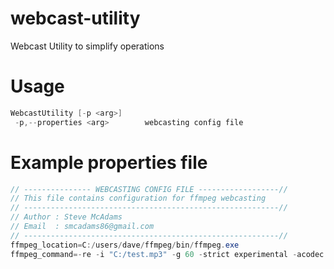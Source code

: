 webcast-utility
===============

Webcast Utility to simplify operations

Usage
==========
``` java
WebcastUtility [-p <arg>]
 -p,--properties <arg>        webcasting config file
```



Example properties file
==========
``` java
// --------------- WEBCASTING CONFIG FILE ------------------//
// This file contains configuration for ffmpeg webcasting
// ---------------------------------------------------------//
// Author : Steve McAdams
// Email  : smcadams86@gmail.com
// ---------------------------------------------------------//
ffmpeg_location=C:/users/dave/ffmpeg/bin/ffmpeg.exe
ffmpeg_command=-re -i "C:/test.mp3" -g 60 -strict experimental -acodec aac -ab 48k -ar 22050 -ac 2  -f flv "rtmp://server/app/stream"

```

